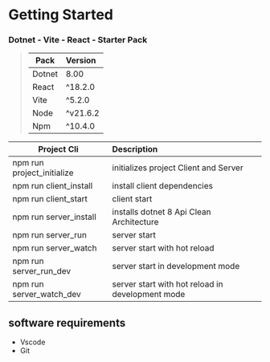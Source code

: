 # Getting Started

### Dotnet - Vite - React - Starter Pack
> | Pack    |Version| 
> |---------|:----------
> | Dotnet  | 8.00
> | React   | ^18.2.0
> | Vite    | ^5.2.0
> | Node    | ^v21.6.2
> | Npm     | ^10.4.0


<!-- Project Folder Cli -->
| Project Cli                   | Description      
| ------------------------------|:-------------------------------------------------
| npm run project_initialize    | initializes project Client and Server
| npm run client_install        | install client dependencies      
| npm run client_start          | client start 
| npm run server_install        | installs dotnet 8 Api Clean Architecture
| npm run server_run            | server start
| npm run server_watch          | server start with hot reload 
| npm run server_run_dev        | server start in development mode 
| npm run server_watch_dev      | server start with hot reload in development mode

## software requirements
* Vscode
* Git